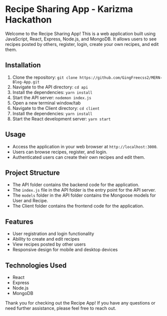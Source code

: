 # Recipe Sharing App - Karizma Hackathon

Welcome to the Recipe Sharing App! This is a web application built using JavaScript, React, Express, Node.js, and MongoDB. It allows users to see recipes posted by others, register, login, create your own recipes, and edit them.

## Installation
1. Clone the repository: `git clone https://github.com/GingFreecss2/MERN-Blog-App.git`
2. Navigate to the API directory: `cd api`
3. Install the dependencies: `yarn install`
4. Start the API server: `nodemon index.js`
5. Open a new terminal window/tab
6. Navigate to the Client directory: `cd client`
7. Install the dependencies: `yarn install`
8. Start the React development server: `yarn start`

## Usage
- Access the application in your web browser at `http://localhost:3000`.
- Users can browse recipes, register, and login.
- Authenticated users can create their own recipes and edit them.

## Project Structure
- The API folder contains the backend code for the application.
- The `index.js` file in the API folder is the entry point for the API server.
- The `models` folder in the API folder contains the Mongoose models for User and Recipe.
- The Client folder contains the frontend code for the application.

## Features
- User registration and login functionality
- Ability to create and edit recipes
- View recipes posted by other users
- Responsive design for mobile and desktop devices

## Technologies Used
- React
- Express
- Node.js
- MongoDB


Thank you for checking out the Recipe App! 
If you have any questions or need further assistance, please feel free to reach out.
